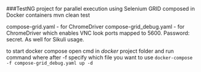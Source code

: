 ###TestNG project for parallel execution using Selenium GRID composed in Docker containers
mvn clean test

compose-grid.yaml - for ChromeDriver
compose-grid_debug.yaml - for ChromeDriver which enables VNC look ports mapped to 5600. Password: secret. As well for Sikuli usage.


to start docker compose open cmd in *docker* project folder and run command where after -f specify which file you want to use
```docker-compose -f compose-grid_debug.yaml up -d```

